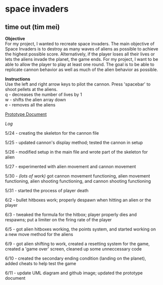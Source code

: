 # space invaders

## time out (tim mei)

**Objective**   
For my project, I wanted to recreate space invaders. The main objective of Space Invaders is to destroy as many waves of aliens as possible to achieve the highest possible score. Alternatively, if the player loses all their lives or lets the aliens invade the planet, the game ends. For my project, I want to be able to allow the player to play at least one round. The goal is to be able to replicate cannon behavior as well as much of the alien behavior as possible. 

**Instructions**   
Use the left and right arrow keys to pilot the cannon. Press 'spacebar' to shoot pellets at the aliens.  
q - decreases the number of lives by 1  
w - shifts the alien array down   
e - removes all the aliens   

[Prototype Document](https://docs.google.com/document/d/11_JpabYqUISPBUm-nMWko9OeEPJgHzp7g-6x7ChPbeA/edit?usp=sharing)

*Log*

5/24 - creating the skeleton for the cannon file

5/25 - updated cannon's display method; tested the cannon in setup

5/26 - modified setup in the main file and wrote part of the skeleton for alien

5/27 - experimented with alien movement and cannon movement

5/30 - *(lots of work)* got cannon movement functioning, alien movement functioning, alien shooting functioning, and cannon shooting functioning

5/31 - started the process of player death

6/2  - bullet hitboxes work; properly despawn when hitting an alien or the player

6/3  - tweaked the formula for the hitbox; player properly dies and respawns; put a limiter on the firing rate of the player

6/5  - got alien hitboxes working, the points system, and started working on a new move method for the aliens

6/9  - got alien shifting to work, created a resetting system for the game, created a 'game over' screen, cleaned up 
some unneccessary code

6/10 - created the secondary ending condition (landing on the planet), added cheats to help test the game

6/11 - update UML diagram and github image; updated the prototype document 



